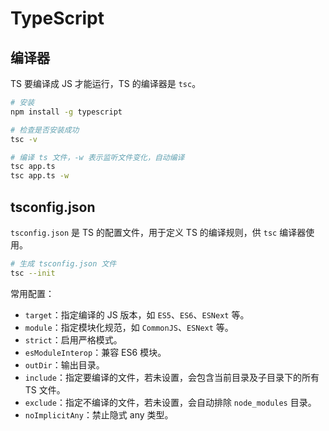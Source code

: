 # TypeScript

## 编译器

TS 要编译成 JS 才能运行，TS 的编译器是 `tsc`。

```sh
# 安装
npm install -g typescript

# 检查是否安装成功
tsc -v

# 编译 ts 文件，-w 表示监听文件变化，自动编译
tsc app.ts
tsc app.ts -w
```

## tsconfig.json

`tsconfig.json` 是 TS 的配置文件，用于定义 TS 的编译规则，供 `tsc` 编译器使用。

```sh
# 生成 tsconfig.json 文件
tsc --init
```

常用配置：

- `target`：指定编译的 JS 版本，如 `ES5`、`ES6`、`ESNext` 等。
- `module`：指定模块化规范，如 `CommonJS`、`ESNext` 等。
- `strict`：启用严格模式。
- `esModuleInterop`：兼容 ES6 模块。
- `outDir`：输出目录。
- `include`：指定要编译的文件，若未设置，会包含当前目录及子目录下的所有 TS 文件。
- `exclude`：指定不编译的文件，若未设置，会自动排除 `node_modules` 目录。
- `noImplicitAny`：禁止隐式 any 类型。
